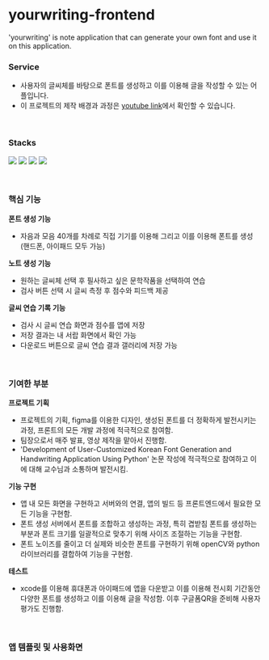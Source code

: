 # yourwriting-frontend
'yourwriting' is note application that can generate your own font and use it on this application. 

### Service

- 사용자의 글씨체를 바탕으로 폰트를 생성하고 이를 이용해 글을 작성할 수 있는 어플입니다.
- 이 프로젝트의 제작 배경과 과정은 [youtube link](https://www.youtube.com/watch?v=snZSz7RWGZE&list=LL&index=5&t=24s)에서 확인할 수 있습니다.

<br/>

### Stacks
<img src="https://img.shields.io/badge/flutter-02569B?style=for-the-badge&logo=flutter&logoColor=white"> <img src="https://img.shields.io/badge/python-3776AB?style=for-the-badge&logo=python&logoColor=white">  <img src="https://img.shields.io/badge/github-181717?style=for-the-badge&logo=github&logoColor=white"> <img src="https://img.shields.io/badge/git-F05032?style=for-the-badge&logo=git&logoColor=white">

<br/>

### 핵심 기능

**폰트 생성 기능**

- 자음과 모음 40개를 차례로 직접 기기를 이용해 그리고 이를 이용해 폰트를 생성 (핸드폰, 아이패드 모두 가능)

**노트 생성 기능**

- 원하는 글씨체 선택 후 필사하고 싶은 문학작품을 선택하여 연습
- 검사 버튼 선택 시 글씨 측정 후 점수와 피드백 제공

**글씨 연습 기록 기능**

- 검사 시 글씨 연습 화면과 점수를 앱에 저장
- 저장 결과는 내 서랍 화면에서 확인 가능
- 다운로드 버튼으로 글씨 연습 결과 갤러리에 저장 가능

<br/>

### 기여한 부분

**프로젝트 기획**

- 프로젝트의 기획, figma를 이용한 디자인, 생성된 폰트를 더 정확하게 발전시키는 과정, 프론트의 모든 개발 과정에 적극적으로 참여함.
- 팀장으로서 매주 발표, 영상 제작을 맡아서 진행함.
- 'Development of User-Customized Korean Font Generation and Handwriting Application Using Python' 논문 작성에 적극적으로 참여하고 이에 대해 교수님과 소통하며 발전시킴.

**기능 구현**

- 앱 내 모든 화면을 구현하고 서버와의 연결, 앱의 빌드 등 프론트엔드에서 필요한 모든 기능을 구현함.
- 폰트 생성 서버에서 폰트를 조합하고 생성하는 과정, 특히 겹받침 폰트를 생성하는 부분과 폰트 크기를 일괄적으로 맞추기 위해 사이즈 조절하는 기능을 구현함.
- 폰트 노이즈를 줄이고 더 실제와 비슷한 폰트를 구현하기 위해 openCV와 python라이브러리를 결합하여 기능을 구현함.

**테스트**

- xcode를 이용해 휴대폰과 아이패드에 앱을 다운받고 이를 이용해 전시회 기간동안 다양한 폰트를 생성하고 이를 이용해 글을 작성함. 이후 구글폼QR을 준비해 사용자 평가도 진행함.

<br/>

### 앱 템플릿 및 사용화면
